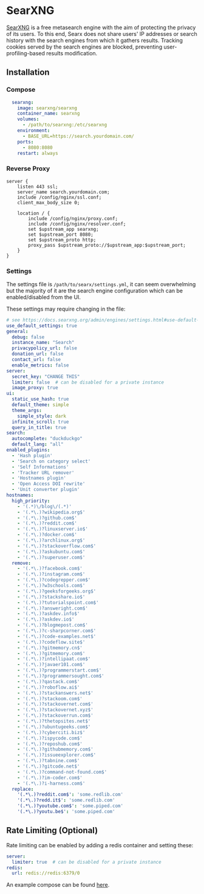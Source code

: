 # SearXNG

[SearXNG](https://github.com/searxng/searxng) is a free metasearch engine with the aim of protecting the privacy of its users. To this end, Searx does not share users' IP addresses or search history with the search engines from which it gathers results. Tracking cookies served by the search engines are blocked, preventing user-profiling-based results modification.

## Installation
### Compose

```Yaml
  searxng:
    image: searxng/searxng
    container_name: searxng
    volumes:
      - /path/to/searxng:/etc/searxng
    environment:
      - BASE_URL=https://search.yourdomain.com/
    ports:
      - 8080:8080
    restart: always
```

### Reverse Proxy

```Nginx
server {
    listen 443 ssl;
    server_name search.yourdomain.com;
    include /config/nginx/ssl.conf;
    client_max_body_size 0;

    location / {
        include /config/nginx/proxy.conf;
        include /config/nginx/resolver.conf;
        set $upstream_app searxng;
        set $upstream_port 8080;
        set $upstream_proto http;
        proxy_pass $upstream_proto://$upstream_app:$upstream_port;
    }
}
```

### Settings

The settings file is `/path/to/searx/settings.yml`, it can seem overwhelming but the majority of it are the search engine configuration which can be enabled/disabled from the UI.

These settings may require changing in the file:
```Yaml
# see https://docs.searxng.org/admin/engines/settings.html#use-default-settings
use_default_settings: true
general:
  debug: false
  instance_name: "Search"
  privacypolicy_url: false
  donation_url: false
  contact_url: false
  enable_metrics: false
server:
  secret_key: "CHANGE THIS"
  limiter: false  # can be disabled for a private instance
  image_proxy: true
ui:
  static_use_hash: true
  default_theme: simple
  theme_args:
    simple_style: dark
  infinite_scroll: true
  query_in_title: true
search:
  autocomplete: "duckduckgo"
  default_lang: "all"
enabled_plugins:
  - 'Hash plugin'
  - 'Search on category select'
  - 'Self Informations'
  - 'Tracker URL remover'
  - 'Hostnames plugin'
  - 'Open Access DOI rewrite'
  - 'Unit converter plugin'
hostnames:
  high_priority:
    - '(.*)\/blog\/(.*)'
    - '(.*\.)?wikipedia.org$'
    - '(.*\.)?github.com$'
    - '(.*\.)?reddit.com$'
    - '(.*\.)?linuxserver.io$'
    - '(.*\.)?docker.com$'
    - '(.*\.)?archlinux.org$'
    - '(.*\.)?stackoverflow.com$'
    - '(.*\.)?askubuntu.com$'
    - '(.*\.)?superuser.com$'
  remove:
    - '(.*\.)?facebook.com$'
    - '(.*\.)?instagram.com$'
    - '(.*\.)?codegrepper.com$'
    - '(.*\.)?w3schools.com$'
    - '(.*\.)?geeksforgeeks.org$'
    - '(.*\.)?stackshare.io$'
    - '(.*\.)?tutorialspoint.com$'
    - '(.*\.)?answeright.com$'
    - '(.*\.)?askdev.info$'
    - '(.*\.)?askdev.io$'
    - '(.*\.)?blogmepost.com$'
    - '(.*\.)?c-sharpcorner.com$'
    - '(.*\.)?code-examples.net$'
    - '(.*\.)?codeflow.site$'
    - '(.*\.)?gitmemory.cn$'
    - '(.*\.)?gitmemory.com$'
    - '(.*\.)?intellipaat.com$'
    - '(.*\.)?javaer101.com$'
    - '(.*\.)?programmerstart.com$'
    - '(.*\.)?programmersought.com$'
    - '(.*\.)?qastack.com$'
    - '(.*\.)?roboflow.ai$'
    - '(.*\.)?stackanswers.net$'
    - '(.*\.)?stackoom.com$'
    - '(.*\.)?stackovernet.com$'
    - '(.*\.)?stackovernet.xyz$'
    - '(.*\.)?stackoverrun.com$'
    - '(.*\.)?thetopsites.net$'
    - '(.*\.)?ubuntugeeks.com$'
    - '(.*\.)?cyberciti.biz$'
    - '(.*\.)?ispycode.com$'
    - '(.*\.)?reposhub.com$'
    - '(.*\.)?githubmemory.com$'
    - '(.*\.)?issueexplorer.com$'
    - '(.*\.)?tabnine.com$'
    - '(.*\.)?gitcode.net$'
    - '(.*\.)?command-not-found.com$'
    - '(.*\.)?im-coder.com$'
    - '(.*\.)?i-harness.com$'
  replace:
    '(.*\.)?reddit.com$': 'some.redlib.com'
    '(.*\.)?redd.it$': 'some.redlib.com'
    '(.*\.)?youtube.com$': 'some.piped.com'
    '(.*\.)?youtu.be$': 'some.piped.com'
```

## Rate Limiting (Optional)

Rate limiting can be enabled by adding a redis container and setting these:
```Yaml
server:
  limiter: true  # can be disabled for a private instance
redis:
  url: redis://redis:6379/0
```

An example compose can be found [here](https://github.com/searxng/searxng-docker).
